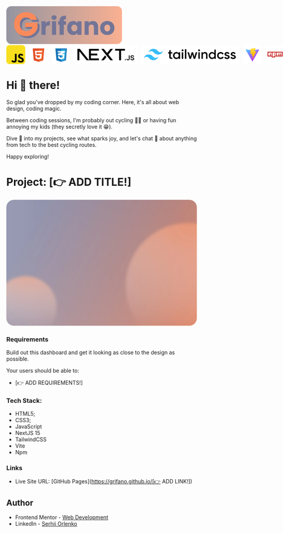<img src="./docs/github_assests//grifano-logo.svg" alt="grifano logo" height="100"/>

<div style="display: flex; gap: 10px; align-items: center;">
  <img src="./docs/github_assests/js-logo.svg" alt="javascript" height="50"/>
  <img src="./docs/github_assests/html-logo.svg" alt="html" height="50"/>
  <img src="./docs/github_assests/css-logo.svg" alt="CSS" height="50"/>
  <img src="./docs/github_assests/next.svg" alt="CSS" height="50"/>
  <img src="./docs/github_assests/tailwind.svg" alt="CSS" height="50"/>
  <img src="./docs/github_assests/vite-logo.svg" alt="vite" height="50"/>
  <img src="./docs/github_assests/npm-logo.svg" alt="npm" height="50"/>
</div>

# Hi 👋 there!

So glad you've dropped by my coding corner. Here, it's all about web design,
coding magic.

Between coding sessions, I'm probably out cycling 🚴‍♂️ or having fun annoying my
kids (they secretly love it 😁).

Dive 👀 into my projects, see what sparks joy, and let's chat 💬 about anything
from tech to the best cycling routes.

Happy exploring!

# Project: [👉 ADD TITLE!]

<img src="./docs/github_assests//preview.webp" alt="project preview" height="auto" style="border-radius: 20px"/>

### Requirements

Build out this dashboard and get it looking as close to the design as possible.

Your users should be able to:

- [👉 ADD REQUIREMENTS!]

### Tech Stack:

- HTML5;
- CSS3;
- JavaScript
- NextJS 15
- TailwindCSS
- Vite
- Npm

### Links

- Live Site URL: [GitHub Pages](https://grifano.github.io/[👉 ADD LINK!])

## Author

- Frontend Mentor -
  [Web Development](https://www.frontendmentor.io/profile/grifano)
- LinkedIn - [Serhii Orlenko](https://www.linkedin.com/in/grifano/)
